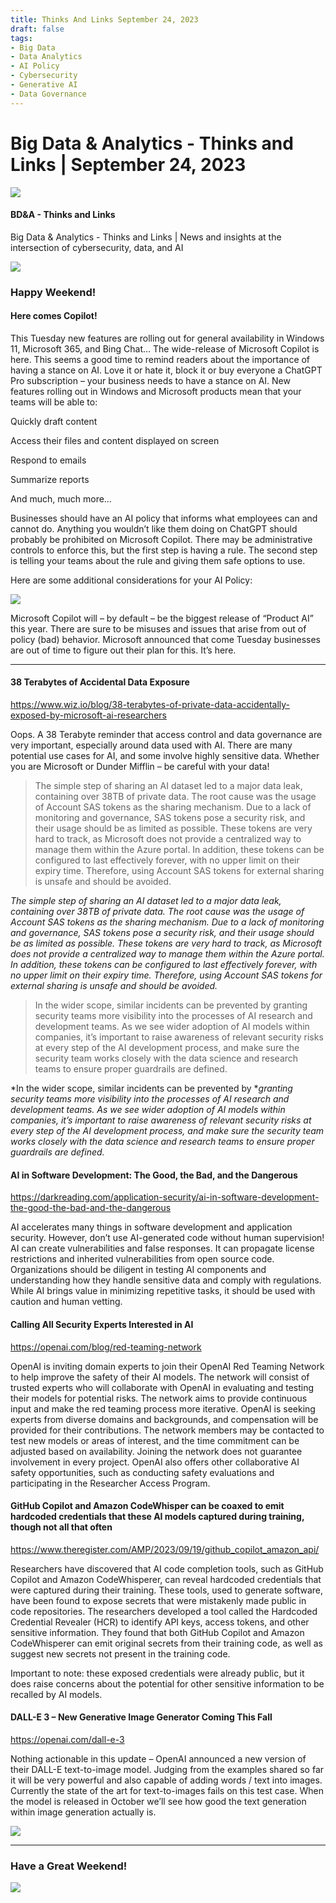 ```yaml
---
title: Thinks And Links September 24, 2023
draft: false
tags:
- Big Data
- Data Analytics
- AI Policy
- Cybersecurity
- Generative AI
- Data Governance
---
```


# Big Data & Analytics - Thinks and Links | September 24, 2023

![](../images\1679742887729)

#### BD&A - Thinks and Links

Big Data & Analytics - Thinks and Links | News and insights at the intersection of cybersecurity, data, and AI

![](../https://media.licdn.com/mediaD4E12AQHEfY6U-LlG3g)

### Happy Weekend!

#### Here comes Copilot!

This Tuesday new features are rolling out for general availability in Windows 11, Microsoft 365, and Bing Chat… The wide-release of Microsoft Copilot is here. This seems a good time to remind readers about the importance of having a stance on AI. Love it or hate it, block it or buy everyone a ChatGPT Pro subscription – your business needs to have a stance on AI. New features rolling out in Windows and Microsoft products mean that your teams will be able to:

Quickly draft content

Access their files and content displayed on screen

Respond to emails

Summarize reports

And much, much more…

Businesses should have an AI policy that informs what employees can and cannot do. Anything you wouldn’t like them doing on ChatGPT should probably be prohibited on Microsoft Copilot. There may be administrative controls to enforce this, but the first step is having a rule. The second step is telling your teams about the rule and giving them safe options to use.

Here are some additional considerations for your AI Policy:

![](../images\1695600313208)

Microsoft Copilot will – by default – be the biggest release of “Product AI” this year. There are sure to be misuses and issues that arise from out of policy (bad) behavior. Microsoft announced that come Tuesday businesses are out of time to figure out their plan for this. It’s here.

---

#### 38 Terabytes of Accidental Data Exposure

https://www.wiz.io/blog/38-terabytes-of-private-data-accidentally-exposed-by-microsoft-ai-researchers

Oops. A 38 Terabyte reminder that access control and data governance are very important, especially around data used with AI. There are many potential use cases for AI, and some involve highly sensitive data. Whether you are Microsoft or Dunder Mifflin – be careful with your data!

> The simple step of sharing an AI dataset led to a major data leak, containing over 38TB of private data. The root cause was the usage of Account SAS tokens as the sharing mechanism. Due to a lack of monitoring and governance, SAS tokens pose a security risk, and their usage should be as limited as possible. These tokens are very hard to track, as Microsoft does not provide a centralized way to manage them within the Azure portal. In addition, these tokens can be configured to last effectively forever, with no upper limit on their expiry time. Therefore, using Account SAS tokens for external sharing is unsafe and should be avoided.

*The simple step of sharing an AI dataset led to a major data leak, containing over 38TB of private data. The root cause was the usage of Account SAS tokens as the sharing mechanism. Due to a lack of monitoring and governance, SAS tokens pose a security risk, and their usage should be as limited as possible. These tokens are very hard to track, as Microsoft does not provide a centralized way to manage them within the Azure portal. In addition, these tokens can be configured to last effectively forever, with no upper limit on their expiry time. Therefore, using Account SAS tokens for external sharing is unsafe and should be avoided.*

> In the wider scope, similar incidents can be prevented by granting security teams more visibility into the processes of AI research and development teams. As we see wider adoption of AI models within companies, it’s important to raise awareness of relevant security risks at every step of the AI development process, and make sure the security team works closely with the data science and research teams to ensure proper guardrails are defined.

*In the wider scope, similar incidents can be prevented by **granting security teams more visibility into the processes of AI research and development teams. As we see wider adoption of AI models within companies, it’s important to raise awareness of relevant security risks at every step of the AI development process, and make sure the security team works closely with the data science and research teams to ensure proper guardrails are defined.*

#### AI in Software Development: The Good, the Bad, and the Dangerous

https://darkreading.com/application-security/ai-in-software-development-the-good-the-bad-and-the-dangerous

AI accelerates many things in software development and application security. However, don’t use AI-generated code without human supervision! AI can create vulnerabilities and false responses. It can propagate license restrictions and inherited vulnerabilities from open source code. Organizations should be diligent in testing AI components and understanding how they handle sensitive data and comply with regulations. While AI brings value in minimizing repetitive tasks, it should be used with caution and human vetting.

#### Calling All Security Experts Interested in AI

https://openai.com/blog/red-teaming-network

OpenAI is inviting domain experts to join their OpenAI Red Teaming Network to help improve the safety of their AI models. The network will consist of trusted experts who will collaborate with OpenAI in evaluating and testing their models for potential risks. The network aims to provide continuous input and make the red teaming process more iterative. OpenAI is seeking experts from diverse domains and backgrounds, and compensation will be provided for their contributions. The network members may be contacted to test new models or areas of interest, and the time commitment can be adjusted based on availability. Joining the network does not guarantee involvement in every project. OpenAI also offers other collaborative AI safety opportunities, such as conducting safety evaluations and participating in the Researcher Access Program.

#### GitHub Copilot and Amazon CodeWhisper can be coaxed to emit hardcoded credentials that these AI models captured during training, though not all that often

https://www.theregister.com/AMP/2023/09/19/github_copilot_amazon_api/

Researchers have discovered that AI code completion tools, such as GitHub Copilot and Amazon CodeWhisperer, can reveal hardcoded credentials that were captured during their training. These tools, used to generate software, have been found to expose secrets that were mistakenly made public in code repositories. The researchers developed a tool called the Hardcoded Credential Revealer (HCR) to identify API keys, access tokens, and other sensitive information. They found that both GitHub Copilot and Amazon CodeWhisperer can emit original secrets from their training code, as well as suggest new secrets not present in the training code.

Important to note: these exposed credentials were already public, but it does raise concerns about the potential for other sensitive information to be recalled by AI models.

#### DALL-E 3 – New Generative Image Generator Coming This Fall

https://openai.com/dall-e-3

Nothing actionable in this update – OpenAI announced a new version of their DALL-E text-to-image model. Judging from the examples shared so far it will be very powerful and also capable of adding words / text into images. Currently the state of the art for text-to-images fails on this test case. When the model is released in October we’ll see how good the text generation within image generation actually is.

![](../images\1695600401699)

---

### Have a Great Weekend!

![](../images\1695600431119)